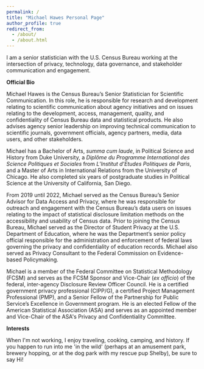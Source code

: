 ```yaml
---
permalink: /
title: "Michael Hawes Personal Page"
author_profile: true
redirect_from: 
  - /about/
  - /about.html
---
```


I am a senior statistician with the U.S. Census Bureau working at the intersection of privacy, technology, data governance, and stakeholder communication and engagement.

**Official Bio**

Michael Hawes is the Census Bureau’s Senior Statistician for Scientific Communication. In this role, he is responsible for research and development relating to scientific communication about agency initiatives and on issues relating to the development, access, management, quality, and confidentiality of Census Bureau data and statistical products. He also advises agency senior leadership on improving technical communication to scientific journals, government officials, agency partners, media, data users, and other stakeholders.

Michael has a Bachelor of Arts, *summa cum laude*, in Political Science and History from Duke University, a *Diplôme du Programme International des Science Politiques et Sociales* from *L’Institut d’Etudes Politiques de Paris*, and a Master of Arts in International Relations from the University of Chicago. He also completed six years of postgraduate studies in Political Science at the University of California, San Diego.

From 2019 until 2022, Michael served as the Census Bureau’s Senior Advisor for Data Access and Privacy, where he was responsible for outreach and engagement with the Census Bureau’s data users on issues relating to the impact of statistical disclosure limitation methods on the accessibility and usability of Census data. Prior to joining the Census Bureau, Michael served as the Director of Student Privacy at the U.S. Department of Education, where he was the Department’s senior policy official responsible for the administration and enforcement of federal laws governing the privacy and confidentiality of education records. Michael also served as Privacy Consultant to the Federal Commission on Evidence-based Policymaking.

Michael is a member of the Federal Committee on Statistical Methodology (FCSM) and serves as the FCSM Sponsor and Vice-Chair (*ex officio*) of the federal, inter-agency Disclosure Review Officer Council. He is a certified government privacy professional (CIPP/G), a certified Project Management Professional (PMP), and a Senior Fellow of the Partnership for Public Service’s Excellence in Government program. He is an elected Fellow of the American Statistical Association (ASA) and serves as an appointed member and Vice-Chair of the ASA's Privacy and Confidentiality Committee.

**Interests**

When I'm not working, I enjoy traveling, cooking, camping, and history. If you happen to run into me 'in the wild' (perhaps at an amusement park, brewery hopping, or at the dog park with my rescue pup Shelby), be sure to say Hi! 

